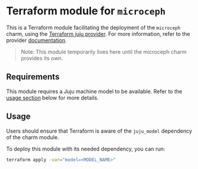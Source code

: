 # Terraform module for `microceph`

This is a Terraform module facilitating the deployment of the `microceph` charm,
using the [Terraform juju provider](https://github.com/juju/terraform-provider-juju/).
For more information,
refer to the provider [documentation](https://registry.terraform.io/providers/juju/juju/latest/docs).

> Note: This module temporarily lives here until the microceph charm provides its own.

## Requirements

This module requires a Juju machine model to be available.
Refer to the [usage section](#usage) below for more details.

## Usage

Users should ensure that Terraform is aware of the `juju_model` dependency of the charm module.

To deploy this module with its needed dependency, you can run:

```bash
terraform apply -var="model=<MODEL_NAME>"
```

<!-- BEGIN_TF_DOCS -->
<!-- END_TF_DOCS -->
